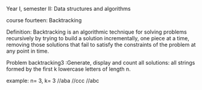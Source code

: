 Year I, semester II: Data structures and algorithms

course fourteen: Backtracking

Definition: Backtracking is an algorithmic technique for solving problems recursively by trying to build a solution incrementally, one piece at a time, removing those solutions that fail to satisfy the constraints of the problem at any point in time.

Problem backtracking3 :Generate, display and count all solutions: all strings formed by the first k lowercase letters of length n.

  example: n= 3, k= 3
   //aba
   //ccc
   //abc
